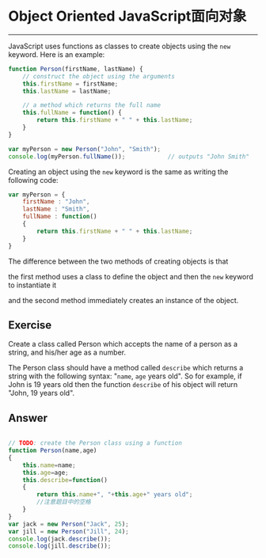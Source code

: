 # Object Oriented JavaScript面向对象

------

JavaScript uses functions as classes to create objects using the `new` keyword. Here is an example:

```javascript
function Person(firstName, lastName) {
    // construct the object using the arguments
    this.firstName = firstName;
    this.lastName = lastName;

    // a method which returns the full name
    this.fullName = function() {
        return this.firstName + " " + this.lastName;
    }
}

var myPerson = new Person("John", "Smith");
console.log(myPerson.fullName());            // outputs "John Smith"
```

Creating an object using the `new` keyword is the same as writing the following code:

```javascript
var myPerson = {
    firstName : "John",
    lastName : "Smith",
    fullName : function()
    {
        return this.firstName + " " + this.lastName;
    }
}
```

The difference between the two methods of creating objects is that 

 the first method uses a class to define the object and then the `new` keyword to instantiate it

and the second method immediately creates an instance of the object.

## Exercise

Create a class called Person which accepts the name of a person as a string, and his/her age as a number. 

The Person class should have a method called `describe` which returns a string with the following syntax: "`name`, `age` years old". So for example, if John is 19 years old then the function `describe` of his object will return "John, 19 years old".

## Answer

```javascript

// TODO: create the Person class using a function
function Person(name,age)
{
    this.name=name;
    this.age=age;
    this.describe=function()
    {
		return this.name+", "+this.age+" years old";
		//注意题目中的空格
    }
}
var jack = new Person("Jack", 25);
var jill = new Person("Jill", 24);
console.log(jack.describe());
console.log(jill.describe());

```

